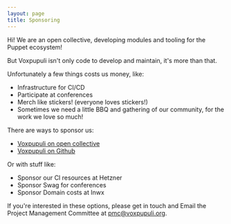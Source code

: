 ```yaml
---
layout: page
title: Sponsoring
---
```


Hi! We are an open collective, developing modules and tooling for the Puppet ecosystem!

But Voxpupuli isn't only code to develop and maintain, it's more than that. 

Unfortunately a few things costs us money, like:
- Infrastructure for CI/CD
- Participate at conferences
- Merch like stickers! (everyone loves stickers!)
- Sometimes we need a little BBQ and gathering of our community, for the work we love so much!

There are ways to sponsor us:
- [Voxpupuli on open collective](https://opencollective.com/vox-pupuli)
- [Voxpupuli on Github](https://github.com/sponsors/voxpupuli) 

Or with stuff like:
- Sponsor our CI resources at Hetzner
- Sponsor Swag for conferences
- Sponsor Domain costs at Inwx

If you're interested in these options, please get in touch and Email the Project Management Committee at pmc@voxpupuli.org.
